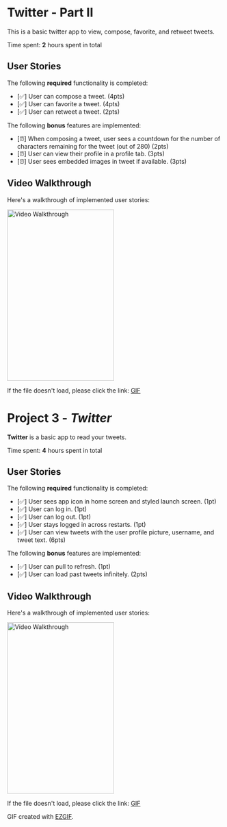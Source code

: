 # Twitter - Part II

This is a basic twitter app to view, compose, favorite, and retweet tweets.

Time spent: **2** hours spent in total

## User Stories

The following **required** functionality is completed:

- [✅] User can compose a tweet. (4pts)
- [✅] User can favorite a tweet. (4pts)
- [✅] User can retweet a tweet. (2pts)

The following **bonus** features are implemented:

- [⏰] When composing a tweet, user sees a countdown for the number of characters remaining for the tweet (out of 280) (2pts)
- [⏰] User can view their profile in a profile tab. (3pts)
- [⏰] User sees embedded images in tweet if available. (3pts)

## Video Walkthrough

Here's a walkthrough of implemented user stories:

<img src='https://i.imgur.com/RubaDOD.gif' title='Video Walkthrough' width='250' height='400' alt='Video Walkthrough' />

If the file doesn't load, please click the link:
[GIF](https://i.imgur.com/RubaDOD.gif)

# Project 3 - *Twitter*

**Twitter** is a basic app to read your tweets.

Time spent: **4** hours spent in total

## User Stories

The following **required** functionality is completed:

- [✅] User sees app icon in home screen and styled launch screen. (1pt)
- [✅] User can log in. (1pt)
- [✅] User can log out. (1pt)
- [✅] User stays logged in across restarts. (1pt)
- [✅] User can view tweets with the user profile picture, username, and tweet text. (6pts)

The following **bonus** features are implemented:

- [✅] User can pull to refresh. (1pt)
- [✅] User can load past tweets infinitely. (2pts)

## Video Walkthrough

Here's a walkthrough of implemented user stories:

<img src='https://i.imgur.com/yin2nqW.gif' title='Video Walkthrough' width='250' height='400' alt='Video Walkthrough' />

If the file doesn't load, please click the link:
[GIF](https://i.imgur.com/yin2nqW.gif)

GIF created with [EZGIF](https://ezgif.com).
